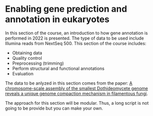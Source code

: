 # Enabling gene prediction and annotation in eukaryotes
In this section of the course, an introduction to how gene annotation is performed in 2022 is presented. The type of data to be used include Illumina reads from NextSeq 500.
This section of the course includes:
* Obtaining data
* Quality control
* Preprocessing (trimming)
* Perform structural and functional annotations
* Evaluation

The data to be anlyzed in this section comes from the paper: [A chromosome-scale assembly of the smallest Dothideomycete genome reveals a unique genome compaction mechanism in filamentous fungi](https://doi.org/10.1186/s12864-020-6732-8 "Wang et al. BMC Genomics 21:321 (2020)").

The approach for this section will be modular. Thus, a long script is not going to be provide but you can make your own.
